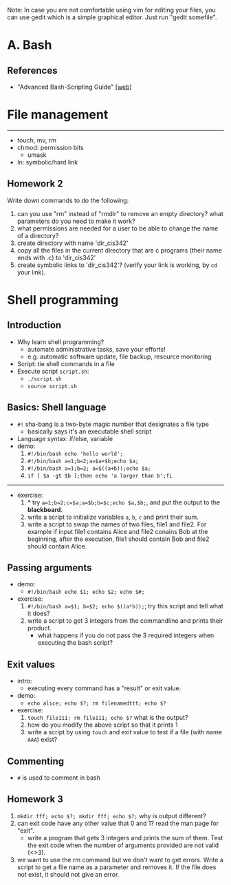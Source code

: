 Note: In case you are not comfortable using vim for editing your files, you can use gedit which is a simple graphical editor. Just run "gedit somefile".

A. Bash
===

References
---

- "Advanced Bash-Scripting Guide" [[web](http://www.tldp.org/LDP/abs/html/)]

File management
===

---

- touch, mv, rm
- chmod: permission bits
    - umask
- ln: symbolic/hard link

Homework 2
---

Write down commands to do the following: 

1. can you use "rm" instead of "rmdir" to remove an empty directory? what parameters do you need to make it work?
2. what permissions are needed for a user to be able to change the name of a directory?
3. create directory with name 'dir_cis342'
4. copy all the files in the current directory that are c programs (their name ends with .c) to 'dir_cis342'
5. create symbolic links to 'dir_cis342'? (verify your link is working, by `cd` your link).

Shell programming
===

Introduction
---

- Why learn shell programming?
    - automate administrative tasks, save your efforts!
    - e.g. automatic software update, file backup, resource monitoring
- Script: tie shell commands in a file 
- Execute script `script.sh`:
    - `./script.sh`
    - `source script.sh`

Basics: Shell language
---

- `#!` sha-bang is a two-byte magic number that designates a file type
    - basically says it's an executable shell script 
- Language syntax: if/else, variable
- demo:
    1. `#!/bin/bash echo 'hello world';`
    2. `#!/bin/bash a=1;b=2;a=$a+$b;echo $a;`
    2. `#!/bin/bash a=1;b=2; a=$((a+b));echo $a;`
    3. `if [ $a -gt $b ];then echo 'a larger than b';fi`

---

- exercise:
    1. \* try `a=1;b=2;c=$a;a=$b;b=$c;echo $a,$b;`, and put the output to the **blackboard**.
    2. write a script to initialize variables `a`, `b`, `c` and print their sum.
    3. write a script to swap the names of two files, file1 and file2. For example if input file1 contains Alice and file2 conains Bob at the beginning, after the execution, file1 should contain Bob and file2 should contain Alice.

Passing arguments
---

- demo: 
    - `#!/bin/bash echo $1; echo $2; echo $#;`
- exercise:
    1. `#!/bin/bash a=$1; b=$2; echo $((a*b));`; try this script and tell what it does?
    1. write a script to get 3 integers from the commandline and prints their product.
        - what happens if you do not pass the 3 required integers when executing the bash script?

Exit values 
---

- intro:
    - executing every command has a "result" or exit value.
- demo: 
    - `echo alice; echo $?; rm filenamedttt; echo $?`
- exercise: 
    1. `touch file111; rm file111; echo $?` what is the output? 
    2. how do you modify the above script so that it prints 1
    3. write a script by using `touch` and exit value to test if a file (with name `AAA`) exist?

Commenting
---

- `#` is used to comment in bash

Homework 3
---

1. `mkdir fff; echo $?; mkdir fff; echo $?;` why is output different?
2. can exit code have any other value that 0 and 1? read the man page for "exit". 
    - write a program that gets 3 integers and prints the sum of them. Test the exit code when the number of arguments provided are not valid (<>3).
3. we want to use the rm command but we don't want to get errors. Write a script to get a file name as a parameter and removes it. If the file does not exist, it should not give an error.

<!--

Grep & Find
===

Grep
---

- demo: 
    1. `grep hello hello.c`
    2. `cat hello.c | grep hello`
- exercise:
    1. use head and tail to find patterns just in parts of files.
    2. see what -i parameter does when used with grep
    3. test "^hello" reqular expression on a sample text file.

Process and commands
===

top
---

- demo: `top`
- exercise:
    1. open firefox and use top interactive commands to close it
    2. open firefox again. open some websites and tabs and see how they affect the values in top command.

ps and kill
---

- demo:
    1. `ps aux`
    2. `kill -15 1234`
    3. `kill -l`
- exercise:
    1. use grep to find all the processes running as root
    2. open firefox web browser and find its pid
    3. terminate firefox using the kill command. Suppose firefox is crashed and you can't close it using graphical interface. What you need to do to close it?


Advanced commands
===

Command execution model
---

- a command is run in a process
- a process access "files"
    - file: stdout/stdin, stderr, on-disk files
- processes contend the "frontend" display
- source vs `./`

Redirection
---

- intro: 
    - redirect from one file to another
        - standard printout is a file, 
        - error printout is another file
    - `>`, `>>`
- demo:
    1. `echo 'hello Alice' > somefile`
    3. `echo 'hello Alice' >> somefile`
    4. `rm XXX>somefile`, `rm XXX &>somefile`, 
    5. `rm XXX 1>somefile`, `rm XXX 2>somefile`, 
- exercise:
    1. try `pwd > ZZZ`; explain what this command does?
    1. write a command to store the list of files in current directory to a file named 'YYY'

Pipe
---

- intro:
    - chaining multiple commands
    - pass output (stdout) of a previous command to input (stdin) of the next one.
    - A pipe is a classic method of interprocess communication
    - `|`, `&&`
- demo:
    1. `ls /etc | more`
    2. `echo pwd | ls`
- exercise:
    2. can you pipe and redirect more than one time? `ls /etc | more > output`
    3. can you write the error to a file? like `rm nonexistingfile1 > output`.

background processes
---

- demo:
    1. `vim &`
    2. `jobs`
    3. `fg`
- exercise:
    1. run `top`. now use ctrl+c to terminate it. run in another time and this time use ctrl+z. what is the difference?
    2. run top in the background. also run vim in the background. try switching between them in one terminal.
    3. copy a big file that takes a long time in the background and observe when it finishes with top.

Homework 4
---

1. read the man page for `head` and `tail` commands. write a bash script to get name of a file and writes the 3 first and 3 last lines of the file to another file named `output`.
2. read the man page for `wc` command. write a bash script to get name of a file and removes it if it contains less that 3 words.
3. using `ls` and `wc` commands, write a single command to print out the number of files in the current directory.
4. use head and tail to print out lines number 25 to 30 of a long file.

-->
